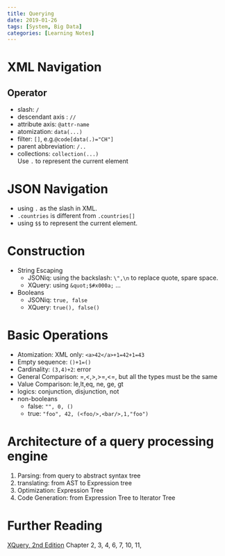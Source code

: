 ```yaml
---
title: Querying
date: 2019-01-26
tags: [System, Big Data]
categories: [Learning Notes]
---
```


# XML Navigation

## Operator
- slash: ```/```
- descendant axis : ```//```
- attribute axis: ```@attr-name```
- atomization: ```data(...)```
- filter: ```[]```, e.g.```@code[data(.)="CH"]```
- parent abbreviation: ```/..```
- collections: ```collection(...)```  
Use ```.``` to represent the current element

# JSON Navigation
- using ```.``` as the slash in XML.
- ```.countries``` is different from ```.countries[]```  
- using ```$$``` to represent the current element.

# Construction
- String Escaping
	- JSONiq: using the backslash: ```\",\n``` to replace quote, spare space.
	- XQuery: using ```&quot;$#x000a;``` ...
- Booleans
	- JSONiq: ```true, false```
	- XQuery: ```true(), false()```

# Basic Operations
- Atomization: XML only: ```<a>42</a>+1=42+1=43```
- Empty sequence: ```()+1=()```
- Cardinality: ```(3,4)+2```: error
- General Comparison: =,<,>,>=,<=, but all the types must be the same
- Value Comparison: le,lt,eq, ne, ge, gt
- logics: conjunction, disjunction, not
- non-booleans
	- false: ```"", 0, ()```
	- true: ```"foo", 42, (<foo/>,<bar/>,1,"foo")```
# Architecture of a query processing engine
1. Parsing: from query to abstract syntax tree
2. translating: from AST to Expression tree
3. Optimization: Expression Tree
4. Code Generation: from Expression Tree to Iterator Tree

# Further Reading

[XQuery, 2nd Edition](https://www.oreilly.com/library/view/xquery-2nd-edition/9781491915080/) Chapter 2, 3, 4, 6, 7, 10, 11, 
